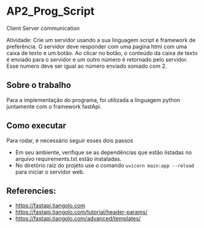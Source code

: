 # AP2_Prog_Script

Client Server communication

Atividade: Crie um servidor usando a sua linguagem script e framework de preferência. O servidor deve responder com uma pagina html com uma caixa de texto e um botão. Ao clicar no botão, o conteúdo da caixa de texto é enviado para o servidor e um outro número é retornado pelo servidor. Esse numero deve ser igual ao número enviado somado com 2.

## Sobre o trabalho

Para a implementação do programa, foi utilizada a linguagem python juntamente com o framework fastApi.

## Como executar

Para rodar, é necessário seguir esses dois passos

- Em seu ambiente, verifique se as dependências que estão listadas no arquivo requirements.txt estão instaladas.
- No diretório raiz do projeto use o comando `uvicorn main:app --reload` para iniciar o servidor web.

## Referencies:

- https://fastapi.tiangolo.com
- https://fastapi.tiangolo.com/tutorial/header-params/
- https://fastapi.tiangolo.com/advanced/templates/
